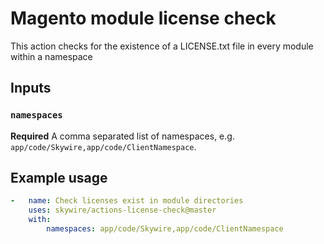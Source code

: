 # Magento module license check

This action checks for the existence of a LICENSE.txt file in every module within a namespace

## Inputs

### `namespaces`

**Required** A comma separated list of namespaces, e.g. `app/code/Skywire,app/code/ClientNamespace`.

## Example usage

```yaml
-   name: Check licenses exist in module directories
    uses: skywire/actions-license-check@master
    with:
        namespaces: app/code/Skywire,app/code/ClientNamespace
```
